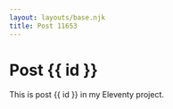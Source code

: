 ```yaml
---
layout: layouts/base.njk
title: Post 11653
---
```


# Post {{ id }}

This is post {{ id }} in my Eleventy project.
